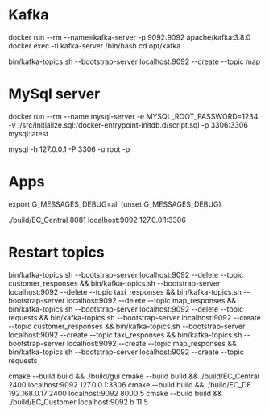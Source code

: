 # Kafka
docker run --rm --name=kafka-server -p 9092:9092 apache/kafka:3.8.0
docker exec -ti kafka-server /bin/bash 
cd opt/kafka

bin/kafka-topics.sh --bootstrap-server localhost:9092 --create --topic map

# MySql server
docker run --rm --name mysql-server -e MYSQL_ROOT_PASSWORD=1234 -v ./src/initialize.sql:/docker-entrypoint-initdb.d/script.sql -p 3306:3306 mysql:latest

mysql -h 127.0.0.1 -P 3306 -u root -p


# Apps
export G_MESSAGES_DEBUG=all
(unset G_MESSAGES_DEBUG)

./build/EC_Central 8081 localhost:9092 127.0.0.1:3306

# Restart topics

bin/kafka-topics.sh --bootstrap-server localhost:9092 --delete --topic customer_responses &&
bin/kafka-topics.sh --bootstrap-server localhost:9092 --delete --topic taxi_responses &&
bin/kafka-topics.sh --bootstrap-server localhost:9092 --delete --topic map_responses &&
bin/kafka-topics.sh --bootstrap-server localhost:9092 --delete --topic requests &&
bin/kafka-topics.sh --bootstrap-server localhost:9092 --create --topic customer_responses &&
bin/kafka-topics.sh --bootstrap-server localhost:9092 --create --topic taxi_responses &&
bin/kafka-topics.sh --bootstrap-server localhost:9092 --create --topic map_responses &&
bin/kafka-topics.sh --bootstrap-server localhost:9092 --create --topic requests

cmake --build build && ./build/gui
cmake --build build && ./build/EC_Central 2400 localhost:9092 127.0.0.1:3306 
cmake --build build && ./build/EC_DE 192.168.0.17:2400 localhost:9092 8000 5
cmake --build build && ./build/EC_Customer localhost:9092 b 11 5

